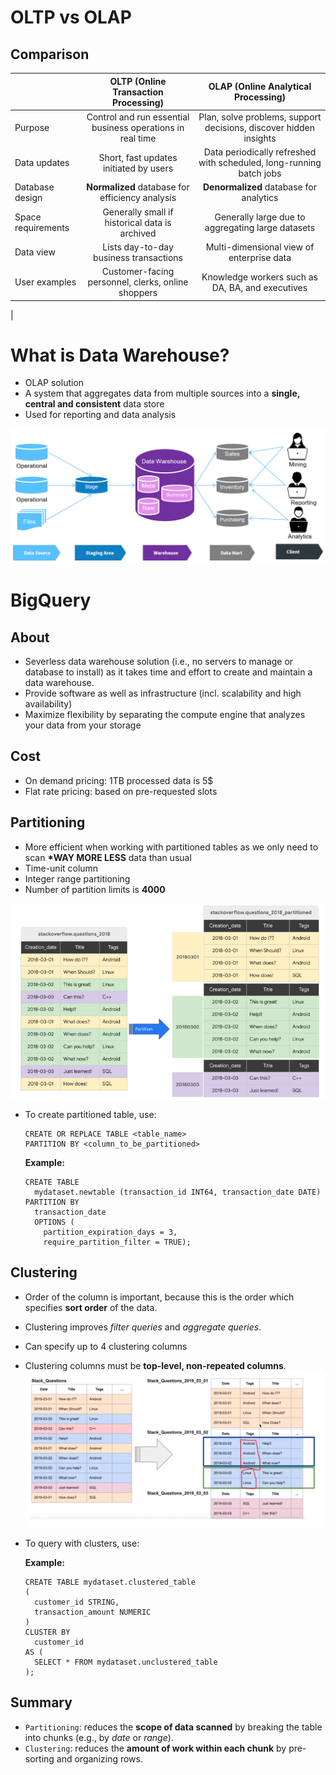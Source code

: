 # OLTP vs OLAP

## Comparison

|                    |            OLTP (Online Transaction Processing)            |                 OLAP (Online Analytical Processing)                 |
| :----------------- | :--------------------------------------------------------: | :-----------------------------------------------------------------: |
| Purpose            | Control and run essential business operations in real time |  Plan, solve problems, support decisions, discover hidden insights  |
| Data updates       |           Short, fast updates initiated by users           | Data periodically refreshed with scheduled, long-running batch jobs |
| Database design    |      **Normalized** database for efficiency analysis       |               **Denormalized** database for analytics               |
| Space requirements |       Generally small if historical data is archived       |          Generally large due to aggregating large datasets          |
| Data view          |           Lists day-to-day business transactions           |              Multi-dimensional view of enterprise data              |
| User examples      |     Customer-facing personnel, clerks, online shoppers     |          Knowledge workers such as DA, BA, and executives           |

|

# What is Data Warehouse?

- OLAP solution
- A system that aggregates data from multiple sources into a **single, central and consistent** data store
- Used for reporting and data analysis

![alt text](image.png)

# BigQuery

## About

- Severless data warehouse solution (i.e., no servers to manage or database to install) as it takes time and effort to create and maintain a data warehouse.
- Provide software as well as infrastructure (incl. scalability and high availability)
- Maximize flexibility by separating the compute engine that analyzes your data from your storage

## Cost

- On demand pricing: 1TB processed data is 5$
- Flat rate pricing: based on pre-requested slots

## Partitioning

- More efficient when working with partitioned tables as we only need to scan **\*WAY MORE LESS** data than usual
- Time-unit column
- Integer range partitioning
- Number of partition limits is **4000**

![alt text](image-1.png)

- To create partitioned table, use:

  ```
  CREATE OR REPLACE TABLE <table_name>
  PARTITION BY <column_to_be_partitioned>
  ```

  **Example:**

  ```
  CREATE TABLE
    mydataset.newtable (transaction_id INT64, transaction_date DATE)
  PARTITION BY
    transaction_date
    OPTIONS (
      partition_expiration_days = 3,
      require_partition_filter = TRUE);
  ```

## Clustering

- Order of the column is important, because this is the order which specifies **sort order** of the data.
- Clustering improves _filter queries_ and _aggregate queries_.
- Can specify up to 4 clustering columns
- Clustering columns must be **top-level, non-repeated columns**.
  ![alt text](image-2.png)

- To query with clusters, use:

  **Example:**

  ```
  CREATE TABLE mydataset.clustered_table
  (
    customer_id STRING,
    transaction_amount NUMERIC
  )
  CLUSTER BY
    customer_id
  AS (
    SELECT * FROM mydataset.unclustered_table
  );
  ```

## Summary

- `Partitioning`: reduces the **scope of data scanned** by breaking the table into chunks (e.g., by _date_ or _range_).
- `Clustering`: reduces the **amount of work within each chunk** by pre-sorting and organizing rows.

